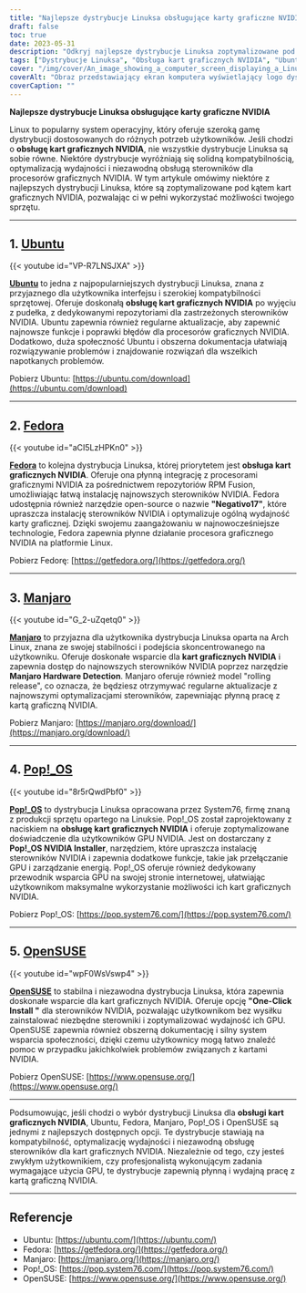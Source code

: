 ```yaml
---
title: "Najlepsze dystrybucje Linuksa obsługujące karty graficzne NVIDIA w 2024 roku"
draft: false
toc: true
date: 2023-05-31
description: "Odkryj najlepsze dystrybucje Linuksa zoptymalizowane pod kątem obsługi kart graficznych NVIDIA, zapewniające płynną wydajność i kompatybilność."
tags: ["Dystrybucje Linuksa", "Obsługa kart graficznych NVIDIA", "Ubuntu", "Fedora", "Manjaro", "Pop!_OS", "OpenSUSE", "kompatybilność sterowników", "optymalizacja wydajności", "Obsługa procesorów graficznych", "Sterowniki GPU dla systemu Linux", "Gry na Linuksa", "Grafika w systemie Linux", "Sterowniki NVIDIA", "dystrybucje przyjazne dla użytkownika", "Stabilność systemu Linux", "Dokumentacja systemu Linux", "Wsparcie społeczności Linux", "Kompatybilność sprzętowa z systemem Linux", "zwolnienie kroczące", "Przełączanie GPU", "zarządzanie energią", "Wydajność GPU", "Instalacja w systemie Linux", "Rozwiązywanie problemów z systemem Linux", "Doświadczenie użytkownika systemu Linux", "Dostosowywanie systemu Linux", "Aktualizacje systemu Linux", "aktualizacje offline", "lokalne repozytorium", "cache", "konfiguracja serwera", "konfiguracja klienta", "apt-mirror", "debmirror", "createrepo", "apt-cacher-ng", "yum-cron", "Aktualizacje systemu Linux", "aktualizacje pakietów offline", "aktualizacje oprogramowania offline", "lokalne repozytorium pakietów", "lokalna pamięć podręczna pakietów", "Aktualizacje systemu Linux w trybie offline", "obsługa aktualizacji offline", "metody aktualizacji offline", "konserwacja systemu offline", "Aktualizacje serwerów Linux", "Aktualizacje klienta Linux", "Zarządzanie oprogramowaniem offline", "Zarządzanie pakietami offline", "strategie aktualizacji", "Aktualizacje zabezpieczeń systemu Linux"]
cover: "/img/cover/An_image_showing_a_computer_screen_displaying_a_Linux_distro.png"
coverAlt: "Obraz przedstawiający ekran komputera wyświetlający logo dystrybucji Linuksa z kartą graficzną NVIDIA i kolorową grafiką w tle, reprezentujący płynną obsługę i optymalizację wydajności procesorów graficznych NVIDIA w dystrybucjach Linuksa."
coverCaption: ""
---
```


**Najlepsze dystrybucje Linuksa obsługujące karty graficzne NVIDIA**

Linux to popularny system operacyjny, który oferuje szeroką gamę dystrybucji dostosowanych do różnych potrzeb użytkowników. Jeśli chodzi o **obsługę kart graficznych NVIDIA**, nie wszystkie dystrybucje Linuksa są sobie równe. Niektóre dystrybucje wyróżniają się solidną kompatybilnością, optymalizacją wydajności i niezawodną obsługą sterowników dla procesorów graficznych NVIDIA. W tym artykule omówimy niektóre z najlepszych dystrybucji Linuksa, które są zoptymalizowane pod kątem kart graficznych NVIDIA, pozwalając ci w pełni wykorzystać możliwości twojego sprzętu.
______

## 1. [Ubuntu](https://ubuntu.com/download)

{{< youtube id="VP-R7LNSJXA" >}}

[**Ubuntu**](https://ubuntu.com/download) to jedna z najpopularniejszych dystrybucji Linuksa, znana z przyjaznego dla użytkownika interfejsu i szerokiej kompatybilności sprzętowej. Oferuje doskonałą **obsługę kart graficznych NVIDIA** po wyjęciu z pudełka, z dedykowanymi repozytoriami dla zastrzeżonych sterowników NVIDIA. Ubuntu zapewnia również regularne aktualizacje, aby zapewnić najnowsze funkcje i poprawki błędów dla procesorów graficznych NVIDIA. Dodatkowo, duża społeczność Ubuntu i obszerna dokumentacja ułatwiają rozwiązywanie problemów i znajdowanie rozwiązań dla wszelkich napotkanych problemów.

Pobierz Ubuntu: [https://ubuntu.com/download](https://ubuntu.com/download)

______

## 2. [Fedora](https://getfedora.org/)

{{< youtube id="aCI5LzHPKn0" >}}

[**Fedora**](https://getfedora.org/) to kolejna dystrybucja Linuksa, której priorytetem jest **obsługa kart graficznych NVIDIA**. Oferuje ona płynną integrację z procesorami graficznymi NVIDIA za pośrednictwem repozytoriów RPM Fusion, umożliwiając łatwą instalację najnowszych sterowników NVIDIA. Fedora udostępnia również narzędzie open-source o nazwie **"Negativo17"**, które upraszcza instalację sterowników NVIDIA i optymalizuje ogólną wydajność karty graficznej. Dzięki swojemu zaangażowaniu w najnowocześniejsze technologie, Fedora zapewnia płynne działanie procesora graficznego NVIDIA na platformie Linux.

Pobierz Fedorę: [https://getfedora.org/](https://getfedora.org/)

______

## 3. [Manjaro](https://manjaro.org/download/)

{{< youtube id="G_2-uZqetq0" >}}

[**Manjaro**](https://manjaro.org/download/) to przyjazna dla użytkownika dystrybucja Linuksa oparta na Arch Linux, znana ze swojej stabilności i podejścia skoncentrowanego na użytkowniku. Oferuje doskonałe wsparcie dla **kart graficznych NVIDIA** i zapewnia dostęp do najnowszych sterowników NVIDIA poprzez narzędzie **Manjaro Hardware Detection**. Manjaro oferuje również model "rolling release", co oznacza, że będziesz otrzymywać regularne aktualizacje z najnowszymi optymalizacjami sterowników, zapewniając płynną pracę z kartą graficzną NVIDIA.

Pobierz Manjaro: [https://manjaro.org/download/](https://manjaro.org/download/)

______

## 4. [Pop!_OS](https://pop.system76.com/)

{{< youtube id="8r5rQwdPbf0" >}}

[**Pop!_OS**](https://pop.system76.com/) to dystrybucja Linuksa opracowana przez System76, firmę znaną z produkcji sprzętu opartego na Linuksie. Pop!_OS został zaprojektowany z naciskiem na **obsługę kart graficznych NVIDIA** i oferuje zoptymalizowane doświadczenie dla użytkowników GPU NVIDIA. Jest on dostarczany z **Pop!_OS NVIDIA Installer**, narzędziem, które upraszcza instalację sterowników NVIDIA i zapewnia dodatkowe funkcje, takie jak przełączanie GPU i zarządzanie energią. Pop!_OS oferuje również dedykowany przewodnik wsparcia GPU na swojej stronie internetowej, ułatwiając użytkownikom maksymalne wykorzystanie możliwości ich kart graficznych NVIDIA.

Pobierz Pop!_OS: [https://pop.system76.com/](https://pop.system76.com/)

______

## 5. [OpenSUSE](https://www.opensuse.org/)

{{< youtube id="wpF0WsVswp4" >}}

[**OpenSUSE**](https://www.opensuse.org/) to stabilna i niezawodna dystrybucja Linuksa, która zapewnia doskonałe wsparcie dla kart graficznych NVIDIA. Oferuje opcję **"One-Click Install "** dla sterowników NVIDIA, pozwalając użytkownikom bez wysiłku zainstalować niezbędne sterowniki i zoptymalizować wydajność ich GPU. OpenSUSE zapewnia również obszerną dokumentację i silny system wsparcia społeczności, dzięki czemu użytkownicy mogą łatwo znaleźć pomoc w przypadku jakichkolwiek problemów związanych z kartami NVIDIA.

Pobierz OpenSUSE: [https://www.opensuse.org/](https://www.opensuse.org/)

______

Podsumowując, jeśli chodzi o wybór dystrybucji Linuksa dla **obsługi kart graficznych NVIDIA**, Ubuntu, Fedora, Manjaro, Pop!_OS i OpenSUSE są jednymi z najlepszych dostępnych opcji. Te dystrybucje stawiają na kompatybilność, optymalizację wydajności i niezawodną obsługę sterowników dla kart graficznych NVIDIA. Niezależnie od tego, czy jesteś zwykłym użytkownikiem, czy profesjonalistą wykonującym zadania wymagające użycia GPU, te dystrybucje zapewnią płynną i wydajną pracę z kartą graficzną NVIDIA.

______

## Referencje

- Ubuntu: [https://ubuntu.com/](https://ubuntu.com/)
- Fedora: [https://getfedora.org/](https://getfedora.org/)
- Manjaro: [https://manjaro.org/](https://manjaro.org/)
- Pop!_OS: [https://pop.system76.com/](https://pop.system76.com/)
- OpenSUSE: [https://www.opensuse.org/](https://www.opensuse.org/)
